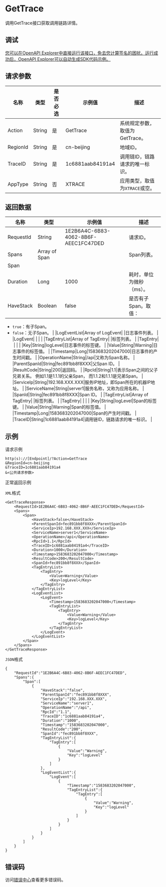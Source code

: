 # GetTrace

调用GetTrace接口获取调用链路详情。

## 调试

[您可以在OpenAPI Explorer中直接运行该接口，免去您计算签名的困扰。运行成功后，OpenAPI Explorer可以自动生成SDK代码示例。](https://api.aliyun.com/#product=xtrace&api=GetTrace&type=RPC&version=2019-08-08)

## 请求参数

|名称|类型|是否必选|示例值|描述|
|--|--|----|---|--|
|Action|String|是|GetTrace|系统规定参数，取值为GetTrace。 |
|RegionId|String|是|cn-beijing|地域ID。 |
|TraceID|String|是|1c6881aab84191a4|调用链ID，链路请求的唯一标识。 |
|AppType|String|否|XTRACE|应用类型，取值为`XTRACE`或空。 |

## 返回数据

|名称|类型|示例值|描述|
|--|--|---|--|
|RequestId|String|1E2B6A4C-6B83-4062-8B6F-AEEC1FC47DED|请求ID。 |
|Spans|Array of Span| |Span列表。 |
|Span| | | |
|Duration|Long|1000|耗时，单位为微秒（ms）。 |
|HaveStack|Boolean|false|是否有子Span。取值：

 -   `true`：有子Span。
-   `false`：无子Span。 |
|LogEventList|Array of LogEvent| |日志事件列表。 |
|LogEvent| | | |
|TagEntryList|Array of TagEntry| |标签列表。 |
|TagEntry| | | |
|Key|String|logLevel|日志事件的标签键。 |
|Value|String|Warning|日志事件的标签值。 |
|Timestamp|Long|1583683202047000|日志事件的产生时间戳。 |
|OperationName|String|/api|又称为Span名称。 |
|ParentSpanId|String|fec891bb8f8XXX|父Span ID。 |
|ResultCode|String|200|返回码。 |
|RpcId|String|1.1|表示Span之间的父子兄弟关系。 例如1.1是1.1.1的父亲Span， 而1.1.2和1.1.1是兄弟Span。 |
|ServiceIp|String|192.168.XXX.XXX|服务IP地址，即Span所在的机器IP地址。 |
|ServiceName|String|server1|服务名称，又称为应用名称。 |
|SpanId|String|fec891bb8f8XXX|Span ID。 |
|TagEntryList|Array of TagEntry| |标签列表。 |
|TagEntry| | | |
|Key|String|logLevel|Span的标签键。 |
|Value|String|Warning|Span的标签值。 |
|Timestamp|Long|1583683202047000|Span的产生时间戳。 |
|TraceID|String|1c6881aab84191a4|调用链ID，链路请求的唯一标识。 |

## 示例

请求示例

```
http(s)://[Endpoint]/?Action=GetTrace
&RegionId=cn-beijing
&TraceID=1c6881aab84191a4
&<公共请求参数>
```

正常返回示例

`XML`格式

```
<GetTraceResponse> 
    <RequestId>1E2B6A4C-6B83-4062-8B6F-AEEC1FC47DED</RequestId>  
    <Spans> 
        <Span> 
            <HaveStack>false</HaveStack>  
            <ParentSpanId>fec891bb8f8XXX</ParentSpanId>  
            <ServiceIp>192.168.XXX.XXX</ServiceIp>  
            <ServiceName>server1</ServiceName>  
            <OperationName>/api</OperationName>  
            <RpcId>1.1</RpcId>  
            <TraceID>1c6881aab84191a4</TraceID>  
            <Duration>1000</Duration>  
            <Timestamp>1583683202047000</Timestamp>  
            <ResultCode>200</ResultCode>  
            <SpanId>fec891bb8f8XXX</SpanId>  
            <TagEntryList> 
                <TagEntry> 
                    <Value>Warning</Value>  
                    <Key>logLevel</Key> 
                </TagEntry> 
            </TagEntryList>  
            <LogEventList> 
                <LogEvent> 
                    <Timestamp>1583683202047000</Timestamp>  
                    <TagEntryList> 
                        <TagEntry> 
                            <Value>Warning</Value>  
                            <Key>logLevel</Key> 
                        </TagEntry> 
                    </TagEntryList> 
                </LogEvent> 
            </LogEventList> 
        </Span> 
    </Spans> 
</GetTraceResponse>
```

`JSON`格式

```
{
    "RequestId":"1E2B6A4C-6B83-4062-8B6F-AEEC1FC47DED",
    "Spans":{
        "Span":[
            {
                "HaveStack":"false",
                "ParentSpanId":"fec891bb8f8XXX",
                "ServiceIp":"192.168.XXX.XXX",
                "ServiceName":"server1",
                "OperationName":"/api",
                "RpcId":"1.1",
                "TraceID":"1c6881aab84191a4",
                "Duration":"1000",
                "Timestamp":"1583683202047000",
                "ResultCode":"200",
                "SpanId":"fec891bb8f8XXX",
                "TagEntryList":{
                    "TagEntry":[
                        {
                            "Value":"Warning",
                            "Key":"logLevel"
                        }
                    ]
                },
                "LogEventList":{
                    "LogEvent":[
                        {
                            "Timestamp":"1583683202047000",
                            "TagEntryList":{
                                "TagEntry":[
                                    {
                                        "Value":"Warning",
                                        "Key":"logLevel"
                                    }
                                ]
                            }
                        }
                    ]
                }
            }
        ]
    }
}
```

## 错误码

访问[错误中心](https://error-center.aliyun.com/status/product/xtrace)查看更多错误码。

